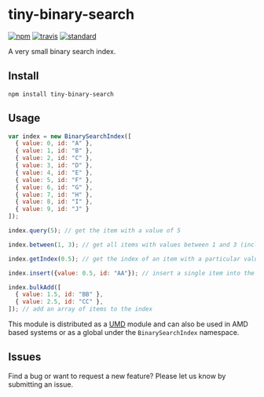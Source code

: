 # tiny-binary-search

[![npm][npm-image]][npm-url]
[![travis][travis-image]][travis-url]
[![standard][standard-image]][standard-url]

[npm-image]: https://img.shields.io/npm/v/tiny-binary-search.svg?style=flat-square
[npm-url]: https://www.npmjs.com/package/tiny-binary-search
[travis-image]: https://img.shields.io/travis/patrickarlt/tiny-binary-search.svg?style=flat-square
[travis-url]: https://travis-ci.org/patrickarlt/tiny-binary-search
[standard-image]: https://img.shields.io/badge/code%20style-semistandard-brightgreen.svg?style=flat-square
[standard-url]: http://npm.im/semistandard

A very small binary search index.

## Install

```
npm install tiny-binary-search
```

## Usage

```js
var index = new BinarySearchIndex([
  { value: 0, id: "A" },
  { value: 1, id: "B" },
  { value: 2, id: "C" },
  { value: 3, id: "D" },
  { value: 4, id: "E" },
  { value: 5, id: "F" },
  { value: 6, id: "G" },
  { value: 7, id: "H" },
  { value: 8, id: "I" },
  { value: 9, id: "J" }
]);

index.query(5); // get the item with a value of 5

index.between(1, 3); // get all items with values between 1 and 3 (inclusive)

index.getIndex(0.5); // get the index of an item with a particular value in the array

index.insert({value: 0.5, id: "AA"}); // insert a single item into the index

index.bulkAdd([
  { value: 1.5, id: "BB" },
  { value: 2.5, id: "CC" },
]); // add an array of items to the index
```

This module is distributed as a [UMD]() module and can also be used in AMD based systems or as a global under the `BinarySearchIndex` namespace.

## Issues

Find a bug or want to request a new feature?  Please let us know by submitting an issue.